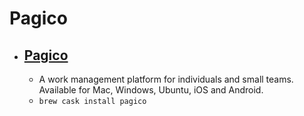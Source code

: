 # Pagico
- [Pagico](https://www.pagico.com/)
  - 
  - A work management platform for individuals and small teams. Available for Mac, Windows, Ubuntu, iOS and Android.
  - `brew cask install pagico`
